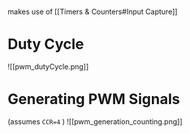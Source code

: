 
makes use of [[Timers & Counters#Input Capture]]

# Duty Cycle


![[pwm_dutyCycle.png]]



# Generating PWM Signals

(assumes `CCR=4` )
![[pwm_generation_counting.png]]